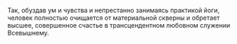 Так, обуздав ум и чувства и непрестанно занимаясь практикой йоги, человек полностью очищается от материальной скверны и обретает высшее, совершенное счастье в трансцендентном любовном служении Всевышнему.